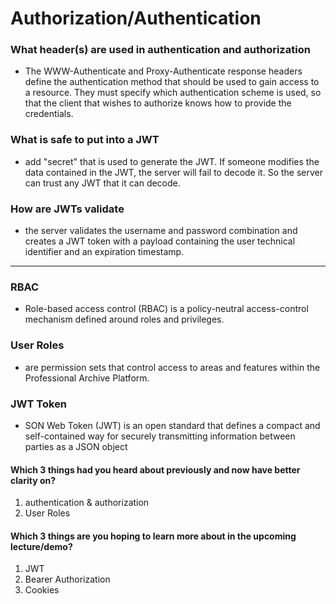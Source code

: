 # Authorization/Authentication


### What header(s) are used in authentication and authorization
* The WWW-Authenticate and Proxy-Authenticate response headers define the authentication method that should be used to gain access to a resource. They must specify which authentication scheme is used, so that the client that wishes to authorize knows how to provide the credentials.

### What is safe to put into a JWT
* add "secret" that is used to generate the JWT. If someone modifies the data contained in the JWT, the server will fail to decode it. So the server can trust any JWT that it can decode.

### How are JWTs validate
* the server validates the username and password combination and creates a JWT token with a payload containing the user technical identifier and an expiration timestamp.

---

### RBAC
* Role-based access control (RBAC) is a policy-neutral access-control mechanism defined around roles and privileges.

### User Roles
* are permission sets that control access to areas and features within the Professional Archive Platform.

### JWT Token
* SON Web Token (JWT) is an open standard that defines a compact and self-contained way for securely transmitting information between parties as a JSON object

#### Which 3 things had you heard about previously and now have better clarity on?
1. authentication & authorization
2. User Roles

#### Which 3 things are you hoping to learn more about in the upcoming lecture/demo?
1.  JWT
2.  Bearer Authorization
3.  Cookies

